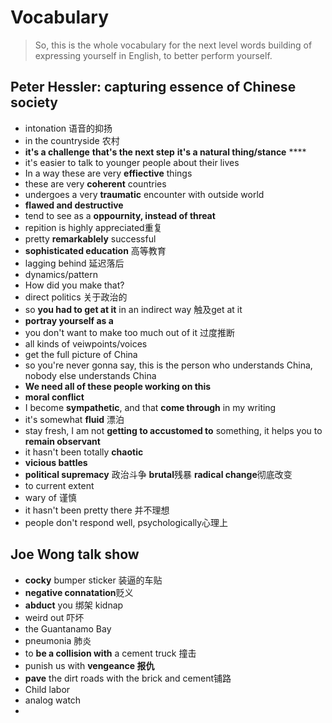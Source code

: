 # Vocabulary
>So, this is the whole vocabulary for the next level words building of expressing yourself in English, to better perform yourself.

## Peter Hessler: capturing essence of Chinese society
* intonation 语音的抑扬
* in the countryside 农村
* **it's a challenge** **that's the next step** **it's a natural thing/stance** ****
* it's easier to talk to younger people about their lives
* In a way these are very **effiective** things
* these are very **coherent** countries
* undergoes a very **traumatic** encounter with outside world
* **flawed and destructive**
* tend to see as a **oppournity, instead of threat**
* repition is highly appreciated重复
* pretty **remarkablely** successful
* **sophisticated education** 高等教育
* lagging behind 延迟落后
* dynamics/pattern
* How did you make that?
* direct politics 关于政治的
* so **you had to get at it** in an indirect way  触及get at it
* **portray yourself as a**
* you don't want to make too much out of it 过度推断
* all kinds of veiwpoints/voices
* get the full picture of China
* so you're never gonna say, this is the person who understands China, nobody else understands China
* **We need all of these people working on this**
* **moral conflict**
* I become **sympathetic**, and that **come through** in my writing
* it's somewhat **fluid** 漂泊
* stay fresh, I am not **getting to accustomed to** something, it helps you to **remain observant**
* it hasn't been totally **chaotic**
* **vicious battles**
* **political supremacy** 政治斗争 **brutal**残暴 **radical change**彻底改变
* to current extent
* wary of 谨慎
* it hasn't been pretty there 并不理想
* people don't respond well, psychologically心理上

## Joe Wong talk show
* **cocky** bumper sticker 装逼的车贴
* **negative connatation**贬义
* **abduct** you 绑架 kidnap
* weird out 吓坏
* the Guantanamo Bay
* pneumonia 肺炎
* to **be a collision with** a cement truck 撞击
* punish us with **vengeance 报仇**
* **pave** the dirt roads with the brick and cement铺路
* Child labor
* analog watch
* 



